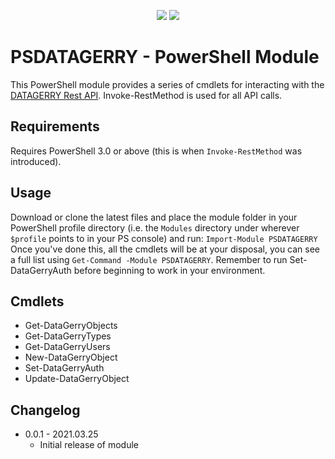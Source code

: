 <p align="center">
<a href="https://technet.cc"><img src="https://img.shields.io/badge/technet.cc-Blog-blue"></a>
<a href="https://twitter.com/mojoaar"><img src="https://img.shields.io/twitter/follow/mojoaar?style=social"></a>
</p>

# PSDATAGERRY - PowerShell Module
This PowerShell module provides a series of cmdlets for interacting with the [DATAGERRY Rest API](https://datagerry.com/). Invoke-RestMethod is used for all API calls.

## Requirements
Requires PowerShell 3.0 or above (this is when `Invoke-RestMethod` was introduced).

## Usage
Download or clone the latest files and place the module folder in your PowerShell profile directory (i.e. the `Modules` directory under wherever `$profile` points to in your PS console) and run:
`Import-Module PSDATAGERRY`
Once you've done this, all the cmdlets will be at your disposal, you can see a full list using `Get-Command -Module PSDATAGERRY`. Remember to run Set-DataGerryAuth before beginning to work in your environment.

## Cmdlets
* Get-DataGerryObjects
* Get-DataGerryTypes
* Get-DataGerryUsers
* New-DataGerryObject
* Set-DataGerryAuth
* Update-DataGerryObject

## Changelog
- 0.0.1 - 2021.03.25
  * Initial release of module
